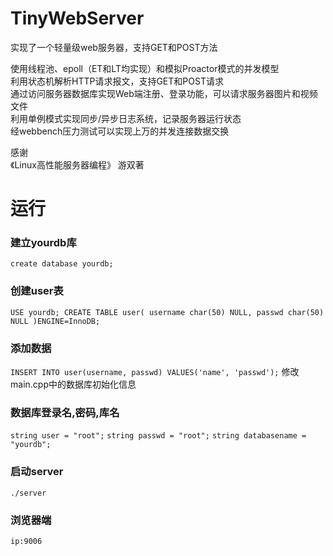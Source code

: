 # TinyWebServer
实现了一个轻量级web服务器，支持GET和POST方法

使用线程池、epoll（ET和LT均实现）和模拟Proactor模式的并发模型 <br>
利用状态机解析HTTP请求报文，支持GET和POST请求<br>
通过访问服务器数据库实现Web端注册、登录功能，可以请求服务器图片和视频文件<br>
利用单例模式实现同步/异步日志系统，记录服务器运行状态 <br>
经webbench压力测试可以实现上万的并发连接数据交换  

感谢<br>
《Linux高性能服务器编程》 游双著

# 运行
### 建立yourdb库
`create database yourdb;`

### 创建user表
`USE yourdb;
CREATE TABLE user(
    username char(50) NULL,
    passwd char(50) NULL
)ENGINE=InnoDB;
`
### 添加数据
`INSERT INTO user(username, passwd) VALUES('name', 'passwd');`
修改main.cpp中的数据库初始化信息

### 数据库登录名,密码,库名
`string user = "root";`
`string passwd = "root";`
`string databasename = "yourdb";`

### 启动server
`./server`

### 浏览器端
`ip:9006`

